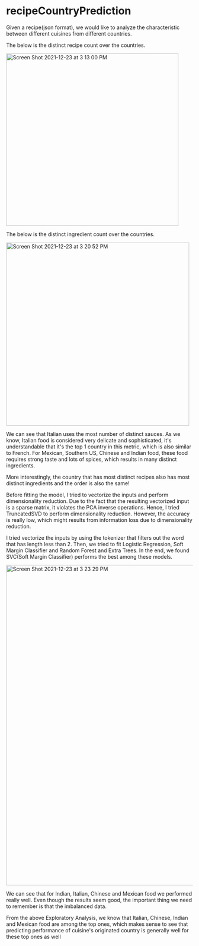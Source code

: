 # recipeCountryPrediction

Given a recipe(json format), we would like to analyze the characteristic between different cuisines from different countries. 

The below is the distinct recipe count over the countries.

<img width="465" alt="Screen Shot 2021-12-23 at 3 13 00 PM" src="https://user-images.githubusercontent.com/54965707/147287767-13555957-59ba-40ea-a05d-c68b0d80d0ba.png">

The below is the distinct ingredient count over the countries.

<img width="494" alt="Screen Shot 2021-12-23 at 3 20 52 PM" src="https://user-images.githubusercontent.com/54965707/147288375-37bd8111-9bb5-4b82-9232-77ee80414d6b.png">

We can see that Italian uses the most number of distinct sauces. As we know, Italian food is considered very delicate and sophisticated, it's understandable that it's the top 1 country in this metric, which is also similar to French. For Mexican, Southern US, Chinese and Indian food, these food requires strong taste and lots of spices, which results in many distinct ingredients.

More interestingly, the country that has most distinct recipes also has most distinct ingredients and the order is also the same!

Before fitting the model, I tried to vectorize the inputs and perform dimensionality reduction. Due to the fact that the resulting vectorized input is a sparse matrix, it violates the PCA inverse operations. Hence, I tried TruncatedSVD to perform dimensionality reduction. However, the accuracy is really low, which might results from information loss due to dimensionality reduction.

I tried vectorize the inputs by using the tokenizer that filters out the word that has length less than 2. Then, we tried to fit Logistic Regression, Soft Margin Classifier and Random Forest and Extra Trees. In the end, we found SVC(Soft Margin Classifier) performs the best among these models.

<img width="864" alt="Screen Shot 2021-12-23 at 3 23 29 PM" src="https://user-images.githubusercontent.com/54965707/147288572-bd321a53-057c-4e63-9034-8e90f2988b67.png">

We can see that for Indian, Italian, Chinese and Mexican food we performed really well. Even though the results seem good, the important thing we need to remember is that the imbalanced data.

From the above Exploratory Analysis, we know that Italian, Chinese, Indian and Mexican food are among the top ones, which makes sense to see that predicting performance of cuisine's originated country is generally well for these top ones as well
